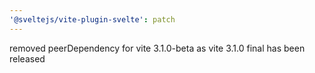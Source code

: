 ```yaml
---
'@sveltejs/vite-plugin-svelte': patch
---
```


removed peerDependency for vite 3.1.0-beta as vite 3.1.0 final has been released
